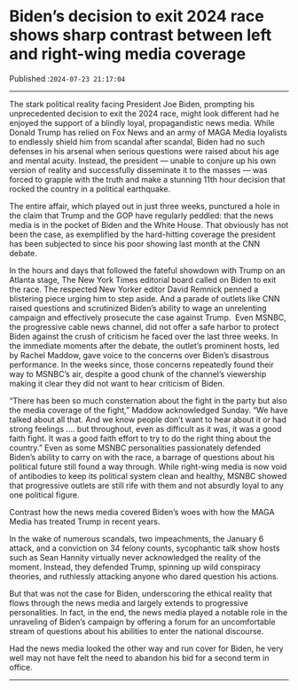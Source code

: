 # Biden’s decision to exit 2024 race shows sharp contrast between left and right-wing media coverage

Published :`2024-07-23 21:17:04`

---

The stark political reality facing President Joe Biden, prompting his unprecedented decision to exit the 2024 race, might look different had he enjoyed the support of a blindly loyal, propagandistic news media. While Donald Trump has relied on Fox News and an army of MAGA Media loyalists to endlessly shield him from scandal after scandal, Biden had no such defenses in his arsenal when serious questions were raised about his age and mental acuity. Instead, the president — unable to conjure up his own version of reality and successfully disseminate it to the masses — was forced to grapple with the truth and make a stunning 11th hour decision that rocked the country in a political earthquake.

The entire affair, which played out in just three weeks, punctured a hole in the claim that Trump and the GOP have regularly peddled: that the news media is in the pocket of Biden and the White House. That obviously has not been the case, as exemplified by the hard-hitting coverage the president has been subjected to since his poor showing last month at the CNN debate.

In the hours and days that followed the fateful showdown with Trump on an Atlanta stage, The New York Times editorial board called on Biden to exit the race. The respected New Yorker editor David Remnick penned a blistering piece urging him to step aside. And a parade of outlets like CNN raised questions and scrutinized Biden’s ability to wage an unrelenting campaign and effectively prosecute the case against Trump.   Even MSNBC, the progressive cable news channel, did not offer a safe harbor to protect Biden against the crush of criticism he faced over the last three weeks. In the immediate moments after the debate, the outlet’s prominent hosts, led by Rachel Maddow, gave voice to the concerns over Biden’s disastrous performance. In the weeks since, those concerns repeatedly found their way to MSNBC’s air, despite a good chunk of the channel’s viewership making it clear they did not want to hear criticism of Biden.

“There has been so much consternation about the fight in the party but also the media coverage of the fight,” Maddow acknowledged Sunday. “We have talked about all that. And we know people don’t want to hear about it or had strong feelings …. but throughout, even as difficult as it was, it was a good faith fight. It was a good faith effort to try to do the right thing about the country.”  Even as some MSNBC personalities passionately defended Biden’s ability to carry on with the race, a barrage of questions about his political future still found a way through. While right-wing media is now void of antibodies to keep its political system clean and healthy, MSNBC showed that progressive outlets are still rife with them and not absurdly loyal to any one political figure.

Contrast how the news media covered Biden’s woes with how the MAGA Media has treated Trump in recent years.

In the wake of numerous scandals, two impeachments, the January 6 attack, and a conviction on 34 felony counts, sycophantic talk show hosts such as Sean Hannity virtually never acknowledged the reality of the moment. Instead, they defended Trump, spinning up wild conspiracy theories, and ruthlessly attacking anyone who dared question his actions.

But that was not the case for Biden, underscoring the ethical reality that flows through the news media and largely extends to progressive personalities. In fact, in the end, the news media played a notable role in the unraveling of Biden’s campaign by offering a forum for an uncomfortable stream of questions about his abilities to enter the national discourse.

Had the news media looked the other way and run cover for Biden, he very well may not have felt the need to abandon his bid for a second term in office.

---


